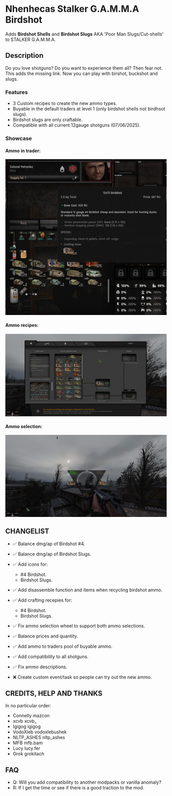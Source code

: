 # Nhenhecas Stalker G.A.M.M.A Birdshot
Adds **Birdshot Shells** and **Birdshot Slugs** AKA 'Poor Man Slugs/Cut-shells' to STALKER G.A.M.M.A.
## Description
Do you love shotguns? Do you want to experience them all? Then fear not. This adds the missing link.
Now you can play with birshot, buckshot and slugs.

### Features
- 3 Custom recipes to create the new ammo types.
- Buyable in the default traders at level 1 (only birdshot shells not birdhsot slugs).
- Birdshot slugs are only craftable.
- Compatible with all current 12gauge shotguns (07/06/2025).

### Showcase
#### Ammo in trader:
![trader](https://github.com/nhenheca/stalker_anomaly_nhenhecas_birdshot/blob/main/moddb_content/trader.png)

#### Ammo recipes:
![recipes](https://github.com/nhenheca/stalker_anomaly_nhenhecas_birdshot/blob/main/moddb_content/recipes.png)

#### Ammo selection:
![selection](https://github.com/nhenheca/stalker_anomaly_nhenhecas_birdshot/blob/main/moddb_content/ammo_selection.png)

## CHANGELIST
- ✅ Balance dmg/ap of Birdshot #4.

- ✅ Balance dmg/ap of Birdshot Slugs.

- ✅ Add icons for:
  - #4 Birdshot. 
  - Birdshot Slugs. 

- ✅ Add disassemble function and items when recycling birdshot ammo.

- ✅ Add crafting recepies for:
  - #4 Birdshot.
  - Birdshot Slugs.

- ✅ Fix ammo selection wheel to support both ammo selections.

- ✅ Balance prices and quantity.

- ✅ Add ammo to traders pool of buyable ammo.

- ✅ Add compatibility to all shotguns.

- ✅ Fix ammo descriptions.

- ❌ Create custom event/task so people can try out the new ammo.

## CREDITS, HELP AND THANKS
In no particular order:
- Connelly mazcon
- xcvb xcvb_
- Igigog igigog
- VodoXleb vodoxlebushek
- NLTP_ASHES nltp_ashes
- MFB mfb.bam
- Lucy lucy.fer
- Grok grokitach

## FAQ
- Q: Will you add compatibility to another modpacks or vanilla anomaly?
- R: If I get the time or see if there is a good traction to the mod.
